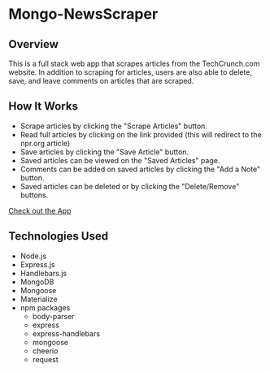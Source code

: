 # Mongo-NewsScraper

## Overview
This is a full stack web app that scrapes articles from the TechCrunch.com website.  In addition to scraping for articles, users are also able to delete, save, and leave comments on articles that are scraped.

## How It Works
- Scrape articles by clicking the "Scrape Articles" button.
- Read full articles by clicking on the link provided (this will redirect to the npr.org article) 
- Save articles by clicking the "Save Article" button.
- Saved articles can be viewed on the "Saved Articles" page.
- Comments can be added on saved articles by clicking the "Add a Note" button.
- Saved articles can be deleted or by clicking the "Delete/Remove" buttons.

[Check out the App](https://young-ocean-13485.herokuapp.com/)

## Technologies Used
- Node.js
- Express.js
- Handlebars.js
- MongoDB
- Mongoose
- Materialize
- npm packages
    - body-parser
    - express
    - express-handlebars
    - mongoose
    - cheerio
    - request